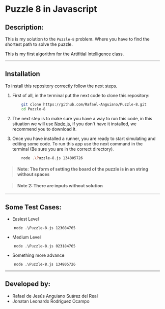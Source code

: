 # Puzzle 8 in Javascript

## Description:
This is my solution to the `Puzzle-8` problem. Where you have to find the shortest path to solve the puzzle. 

This is my first algorithm for the Artifitial Intelligence class.

---
## Installation
To install this repository correctly follow the next steps.

1. First of all, in the terminal put the next code to clone this repository:

    ```sh
        git clone https://github.com/Rafael-Anguiano/Puzzle-8.git
        cd Puzzle-8
    ```

2. The next step is to make sure you have a way to run this code, in this situation we will use [Node.js](https://nodejs.org/en/download/), if you don't have it installed, we recommend you to download it.


3. Once you have installed a runner, you are ready to start simulating and editing some code. To run this app use the next command in the terminal (Be sure you are in the correct directory).

    ```sh
        node .\Puzzle-8.js 134805726
    ```

> ####  **Note: The form of setting the board of the puzzle is in an string without spaces**


> ####  **Note 2: There are inputs without solution**

---
## Some Test Cases:
* Easiest Level
```
    node .\Puzzle-8.js 123084765
```

* Medium Level
```
    node .\Puzzle-8.js 023184765 
```

* Something more advance
```
    node .\Puzzle-8.js 134805726
```

---

## Developed by:
- Rafael de Jesús Anguiano Suárez del Real
- Jonatan Leonardo Rodríguez Ocampo